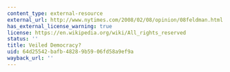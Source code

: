 ```yaml
---
content_type: external-resource
external_url: http://www.nytimes.com/2008/02/08/opinion/08feldman.html
has_external_license_warning: true
license: https://en.wikipedia.org/wiki/All_rights_reserved
status: ''
title: Veiled Democracy?
uid: 64d25542-bafb-4828-9b59-06fd58a9ef9a
wayback_url: ''
---
```

